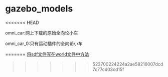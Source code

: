 # gazebo_models
<<<<<<< HEAD

omni_car:网上下载的原始全向论小车

omni_car_0:只有运动插件的全向论小车

=======
[将sdf文件写在world文件中方法](https://blog.csdn.net/weixin_42301220/article/details/120409824)
>>>>>>> 523700224224a2ae58216007dcd7c77cd03cd15f
